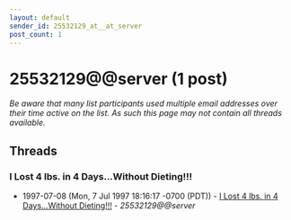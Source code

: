 ```yaml
---
layout: default
sender_id: 25532129_at__at_server
post_count: 1
---
```


# 25532129<span>@</span><span>@</span>server (1 post)

_Be aware that many list participants used multiple email addresses over their time active on the list. As such this page may not contain all threads available._

## Threads

### I Lost 4 lbs. in 4 Days...Without Dieting!!!
+ 1997-07-08 (Mon, 7 Jul 1997 18:16:17 -0700 (PDT)) - [I Lost 4 lbs. in 4 Days...Without Dieting!!!](/archive/1997/07/bc1cc6404d47c38910c2fe602c6579f8e87ea9da5f4e5be2c2f48d2a9dc5cc73) - _25532129@@server_

